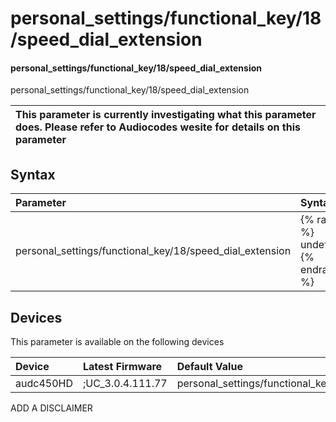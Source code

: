 ﻿---
description: personal_settings/functional_key/18/speed_dial_extension
search: false
---

# personal_settings/functional_key/18/speed_dial_extension

#### personal_settings/functional_key/18/speed_dial_extension

personal_settings/functional_key/18/speed_dial_extension


| This parameter is currently investigating what this parameter does. Please refer to Audiocodes wesite for details on this parameter | 
| :--- |

## Syntax
| Parameter | Syntax |
| :--- | :--- |
|personal_settings/functional_key/18/speed_dial_extension | {% raw %} undefined {% endraw %}|

## Devices
This parameter is available on the following devices

| Device | Latest Firmware | Default Value |
|:---|:---|:---|
| audc450HD | ;UC_3.0.4.111.77 | personal_settings/functional_key/18/speed_dial_extension= 

ADD A DISCLAIMER
